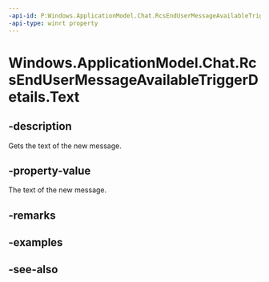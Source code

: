 ```yaml
---
-api-id: P:Windows.ApplicationModel.Chat.RcsEndUserMessageAvailableTriggerDetails.Text
-api-type: winrt property
---
```


<!-- Property syntax
public string Text { get; }
-->

# Windows.ApplicationModel.Chat.RcsEndUserMessageAvailableTriggerDetails.Text

## -description
Gets the text of the new message.

## -property-value
The text of the new message.

## -remarks

## -examples

## -see-also
